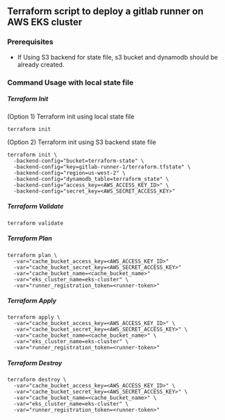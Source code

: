 ## Terraform script to deploy a gitlab runner on AWS EKS cluster

### Prerequisites
* If Using S3 backend for state file, s3 bucket and dynamodb should be already created.

### Command Usage with local state file
##### Terraform Init
(Option 1) Terraform init using local state file
```
terraform init
```

(Option 2) Terraform init using S3 backend state file
```
terraform init \
  -backend-config="bucket=terraform-state" \
  -backend-config="key=gitlab-runner-1/terraform.tfstate" \
  -backend-config="region=us-west-2" \
  -backend-config="dynamodb_table=terraform_state" \
  -backend-config="access_key=<AWS_ACCESS_KEY_ID>" \
  -backend-config="secret_key=<AWS_SECRET_ACCESS_KEY>"
```

##### Terraform Validate
```
terraform validate
```

##### Terraform Plan
```
terraform plan \
  -var="cache_bucket_access_key=<AWS_ACCESS_KEY_ID>"
  -var="cache_bucket_secret_key=<AWS_SECRET_ACCESS_KEY>"
  -var="cache_bucket_name=<cache_bucket_name>"
  -var="eks_cluster_name=eks-cluster" \
  -var="runner_registration_token=<runner-token>"
```

##### Terraform Apply
```
terraform apply \
  -var="cache_bucket_access_key=<AWS_ACCESS_KEY_ID>" \
  -var="cache_bucket_secret_key=<AWS_SECRET_ACCESS_KEY>" \
  -var="cache_bucket_name=<cache_bucket_name>" \
  -var="eks_cluster_name=eks-cluster" \
  -var="runner_registration_token=<runner-token>"
```

##### Terraform Destroy
```
terraform destroy \
  -var="cache_bucket_access_key=<AWS_ACCESS_KEY_ID>" \
  -var="cache_bucket_secret_key=<AWS_SECRET_ACCESS_KEY>" \
  -var="cache_bucket_name=<cache_bucket_name>" \
  -var="eks_cluster_name=eks-cluster" \
  -var="runner_registration_token=<runner-token>"
```
